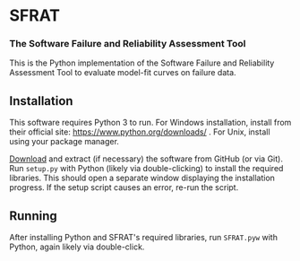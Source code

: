 # SFRAT

### The Software Failure and Reliability Assessment Tool
This is the Python implementation of the Software Failure and Reliability Assessment Tool to evaluate model-fit curves on failure data.
## Installation
This software requires Python 3 to run. For Windows installation, install from their official site: https://www.python.org/downloads/ . For Unix, install using your package manager.

[Download](https://github.com/LanceFiondella/SFRAT/archive/refs/heads/master.zip) and extract (if necessary) the software from GitHub (or via Git). Run `setup.py` with Python (likely via double-clicking) to install the required libraries. This should open a separate window displaying the installation progress. If the setup script causes an error, re-run the script.

## Running
After installing Python and SFRAT's required libraries, run `SFRAT.pyw` with Python, again likely via double-click.
